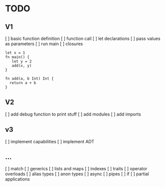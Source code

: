 # TODO

## V1

[ ] basic function definition
[ ] function call
[ ] let declarations
[ ] pass values as parameters
[ ] run main
[ ] closures

```
let x = 1
fn main() {
   let y = 2
   add(x, y)
}

fn add(a, b Int) Int {
  return a + b
}
```

## V2

[ ] add debug function to print stuff
[ ] add modules
[ ] add imports

## v3

[ ] implement capabilities
[ ] implement ADT

## ...

[ ] match
[ ] generics
[ ] lists and maps
[ ] indexes
[ ] traits
[ ] operator overloads
[ ] alias types
[ ] anon types
[ ] async
[ ] pipes
[ ] if
[ ] partial applications